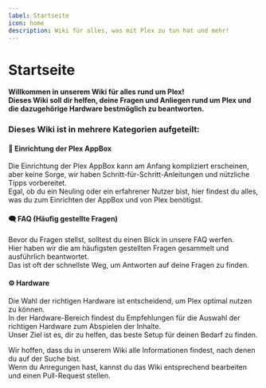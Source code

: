 ```yaml
---
label: Startseite
icon: home
description: Wiki für alles, was mit Plex zu tun hat und mehr!
---
```


# Startseite
  
**Willkommen in unserem Wiki für alles rund um Plex!**
<br/>
**Dieses Wiki soll dir helfen, deine Fragen und Anliegen rund um Plex und die dazugehörige Hardware bestmöglich zu beantworten.**


### **Dieses Wiki ist in mehrere Kategorien aufgeteilt:**

#### **🚀 Einrichtung der Plex AppBox**
Die Einrichtung der Plex AppBox kann am Anfang kompliziert erscheinen, aber keine Sorge, wir haben Schritt-für-Schritt-Anleitungen und nützliche Tipps vorbereitet.  
Egal, ob du ein Neuling oder ein erfahrener Nutzer bist, hier findest du alles, was du zum Einrichten der AppBox und von Plex benötigst.
  
  
#### **🗨️ FAQ (Häufig gestellte Fragen)**
Bevor du Fragen stellst, solltest du einen Blick in unsere FAQ werfen.  
Hier haben wir die am häufigsten gestellten Fragen gesammelt und ausführlich beantwortet.  
Das ist oft der schnellste Weg, um Antworten auf deine Fragen zu finden.
  
  
#### **⚙️ Hardware**
Die Wahl der richtigen Hardware ist entscheidend, um Plex optimal nutzen zu können.  
In der Hardware-Bereich findest du Empfehlungen für die Auswahl der richtigen Hardware zum Abspielen der Inhalte.  
Unser Ziel ist es, dir zu helfen, das beste Setup für deinen Bedarf zu finden.
  
  
Wir hoffen, dass du in unserem Wiki alle Informationen findest, nach denen du auf der Suche bist.  
Wenn du Anregungen hast, kannst du das Wiki entsprechend bearbeiten und einen Pull-Request stellen.
